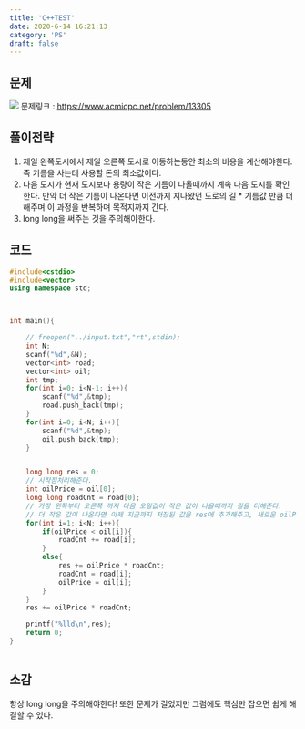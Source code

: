 ```yaml
---
title: 'C++TEST'
date: 2020-6-14 16:21:13
category: 'PS'
draft: false
---
```


## 문제

![](https://images.velog.io/images/gomster_96/post/58bffe46-5423-4b49-8af8-44c0448394a0/image.png)
문제링크 : https://www.acmicpc.net/problem/13305

## 풀이전략

1. 제일 왼쪽도시에서 제일 오른쪽 도시로 이동하는동안 최소의 비용을 계산해야한다. 즉 기름을 사는데 사용할 돈의 최소값이다.
2. 다음 도시가 현재 도시보다 용량이 작은 기름이 나올때까지 계속 다음 도시를 확인한다. 만약 더 작은 기름이 나온다면 이전까지 지나왔던 도로의 길 \* 기름값 만큼 더해주며 이 과정을 반복하며 목적지까지 간다.
3. long long을 써주는 것을 주의해야한다.

## 코드

```cpp
#include<cstdio>
#include<vector>
using namespace std;



int main(){

    // freopen("../input.txt","rt",stdin);
    int N;
    scanf("%d",&N);
    vector<int> road;
    vector<int> oil;
    int tmp;
    for(int i=0; i<N-1; i++){
        scanf("%d",&tmp);
        road.push_back(tmp);
    }
    for(int i=0; i<N; i++){
        scanf("%d",&tmp);
        oil.push_back(tmp);
    }


    long long res = 0;
    // 시작점처리해준다.
    int oilPrice = oil[0];
    long long roadCnt = road[0];
    // 가장 왼쪽부터 오른쪽 까지 다음 오일값이 작은 값이 나올때까지 길을 더해준다.
    // 더 작은 값이 나온다면 이제 지금까지 저장된 값을 res에 추가해주고, 새로운 oilPrice로 for문을 진행한다.
    for(int i=1; i<N; i++){
        if(oilPrice < oil[i]){
            roadCnt += road[i];
        }
        else{
            res += oilPrice * roadCnt;
            roadCnt = road[i];
            oilPrice = oil[i];
        }
    }
    res += oilPrice * roadCnt;

    printf("%lld\n",res);
    return 0;
}



```

## 소감

항상 long long을 주의해야한다! 또한 문제가 길었지만 그럼에도 핵심만 잡으면 쉽게 해결할 수 있다.
